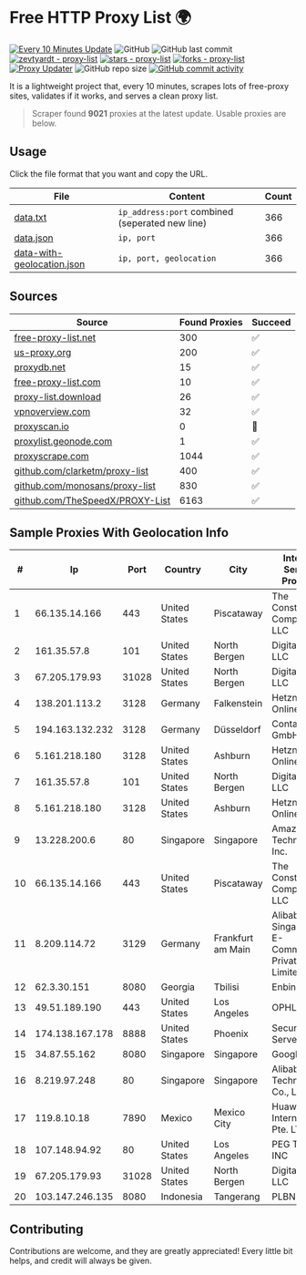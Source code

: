 
# Free HTTP Proxy List 🌍

[![Every 10 Minutes Update](https://github.com/mertguvencli/http-proxy-list/actions/workflows/main.yml/badge.svg?branch=main)](https://github.com/mertguvencli/http-proxy-list/actions/workflows/main.yml)
![GitHub](https://img.shields.io/github/license/mertguvencli/http-proxy-list)
![GitHub last commit](https://img.shields.io/github/last-commit/mertguvencli/http-proxy-list)
[![zevtyardt - proxy-list](https://img.shields.io/static/v1?label=zevtyardt&message=proxy-list&color=blue&logo=github)](https://github.com/zevtyardt/proxy-list "Go to GitHub repo")
[![stars - proxy-list](https://img.shields.io/github/stars/zevtyardt/proxy-list?style=social)](https://github.com/zevtyardt/proxy-list)
[![forks - proxy-list](https://img.shields.io/github/forks/zevtyardt/proxy-list?style=social)](https://github.com/zevtyardt/proxy-list)
[![Proxy Updater](https://github.com/zevtyardt/proxy-list/workflows/Proxy%20Updater/badge.svg)](https://github.com/zevtyardt/proxy-list/actions?query=workflow:"Proxy+Updater")
![GitHub repo size](https://img.shields.io/github/repo-size/zevtyardt/proxy-list)
[![GitHub commit activity](https://img.shields.io/github/commit-activity/m/zevtyardt/proxy-list?logo=commits)](https://github.com/zevtyardt/proxy-list/commits/main)

It is a lightweight project that, every 10 minutes, scrapes lots of free-proxy sites, validates if it works, and serves a clean proxy list.

> Scraper found **9021** proxies at the latest update. Usable proxies are below.

## Usage

Click the file format that you want and copy the URL.

|File|Content|Count|
|----|-------|-----|
|[data.txt](https://raw.githubusercontent.com/mertguvencli/http-proxy-list/main/proxy-list/data.txt)|`ip_address:port` combined (seperated new line)|366|
|[data.json](https://raw.githubusercontent.com/mertguvencli/http-proxy-list/main/proxy-list/data.json)|`ip, port`|366|
|[data-with-geolocation.json](https://raw.githubusercontent.com/mertguvencli/http-proxy-list/main/proxy-list/data-with-geolocation.json)|`ip, port, geolocation`|366|

## Sources

|Source|Found Proxies|Succeed|
|------|-------------|-------|
|[free-proxy-list.net](https://free-proxy-list.net)|300|✅|
|[us-proxy.org](https://www.us-proxy.org)|200|✅|
|[proxydb.net](http://proxydb.net)|15|✅|
|[free-proxy-list.com](https://free-proxy-list.com/?page=&port=&type%5B%5D=http&type%5B%5D=https&up_time=0&search=Search)|10|✅|
|[proxy-list.download](https://www.proxy-list.download/HTTP)|26|✅|
|[vpnoverview.com](https://vpnoverview.com/privacy/anonymous-browsing/free-proxy-servers)|32|✅|
|[proxyscan.io](https://www.proxyscan.io)|0|🚫|
|[proxylist.geonode.com](https://proxylist.geonode.com/api/proxy-list?limit=300&page=1&sort_by=lastChecked&sort_type=desc&protocols=http,https)|1|✅|
|[proxyscrape.com](https://api.proxyscrape.com/v2/?request=displayproxies&protocol=http&timeout=10000&country=all&ssl=all&anonymity=all)|1044|✅|
|[github.com/clarketm/proxy-list](https://raw.githubusercontent.com/clarketm/proxy-list/master/proxy-list-raw.txt)|400|✅|
|[github.com/monosans/proxy-list](https://raw.githubusercontent.com/monosans/proxy-list/main/proxies/http.txt)|830|✅|
|[github.com/TheSpeedX/PROXY-List](https://raw.githubusercontent.com/TheSpeedX/PROXY-List/master/http.txt)|6163|✅|


## Sample Proxies With Geolocation Info

|#|Ip|Port|Country|City|Internet Service Provider|
|-|--|----|-------|----|-------------------------|
|1|66.135.14.166|443|United States|Piscataway|The Constant Company, LLC|
|2|161.35.57.8|101|United States|North Bergen|DigitalOcean, LLC|
|3|67.205.179.93|31028|United States|North Bergen|DigitalOcean, LLC|
|4|138.201.113.2|3128|Germany|Falkenstein|Hetzner Online GmbH|
|5|194.163.132.232|3128|Germany|Düsseldorf|Contabo GmbH|
|6|5.161.218.180|3128|United States|Ashburn|Hetzner Online GmbH|
|7|161.35.57.8|101|United States|North Bergen|DigitalOcean, LLC|
|8|5.161.218.180|3128|United States|Ashburn|Hetzner Online GmbH|
|9|13.228.200.6|80|Singapore|Singapore|Amazon Technologies Inc.|
|10|66.135.14.166|443|United States|Piscataway|The Constant Company, LLC|
|11|8.209.114.72|3129|Germany|Frankfurt am Main|Alibaba.com Singapore E-Commerce Private Limited|
|12|62.3.30.151|8080|Georgia|Tbilisi|Enbinet Ltd.|
|13|49.51.189.190|443|United States|Los Angeles|OPHL|
|14|174.138.167.178|8888|United States|Phoenix|Secured Servers LLC|
|15|34.87.55.162|8080|Singapore|Singapore|Google LLC|
|16|8.219.97.248|80|Singapore|Singapore|Alibaba (US) Technology Co., Ltd.|
|17|119.8.10.18|7890|Mexico|Mexico City|Huawei International Pte. LTD|
|18|107.148.94.92|80|United States|Los Angeles|PEG TECH INC|
|19|67.205.179.93|31028|United States|North Bergen|DigitalOcean, LLC|
|20|103.147.246.135|8080|Indonesia|Tangerang|PLBNET|



## Contributing

Contributions are welcome, and they are greatly appreciated! Every
little bit helps, and credit will always be given.

